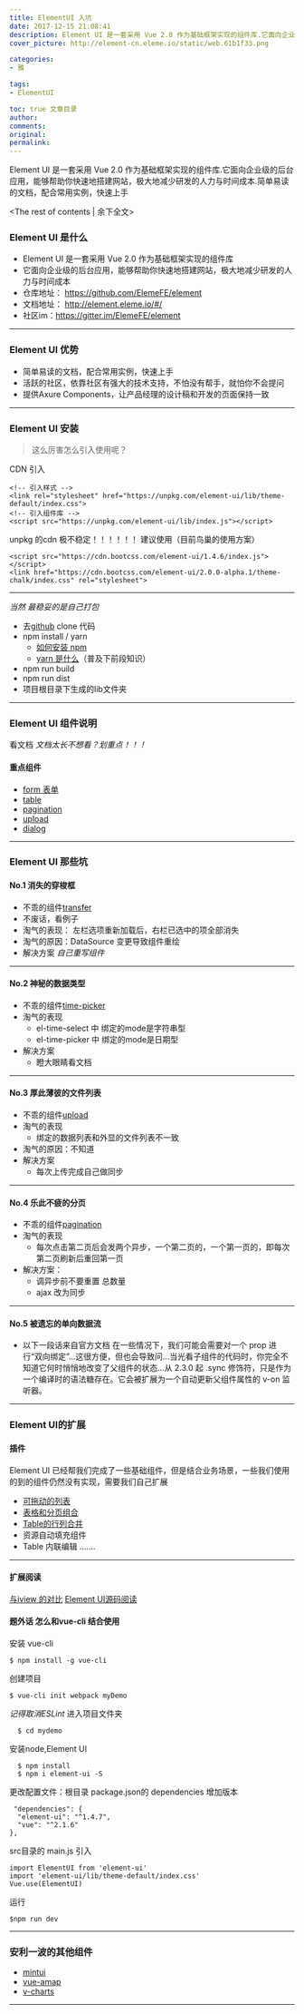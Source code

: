```yaml
---
title: ElementUI 入坑
date: 2017-12-15 21:08:41
description: Element UI 是一套采用 Vue 2.0 作为基础框架实现的组件库.它面向企业级的后台应用，能够帮助你快速地搭建网站，极大地减少研发的人力与时间成本.简单易读的文档，配合常用实例，快速上手
cover_picture: http://element-cn.eleme.io/static/web.61b1f33.png

categories:
- 雅

tags:
- ElementUI

toc: true 文章目录
author:
comments:
original:
permalink:
---
```

Element UI 是一套采用 Vue 2.0 作为基础框架实现的组件库.它面向企业级的后台应用，能够帮助你快速地搭建网站，极大地减少研发的人力与时间成本.简单易读的文档，配合常用实例，快速上手
 <!-- more -->
<The rest of contents | 余下全文>

### Element UI 是什么

- Element UI 是一套采用 Vue 2.0 作为基础框架实现的组件库
- 它面向企业级的后台应用，能够帮助你快速地搭建网站，极大地减少研发的人力与时间成本
- 仓库地址： https://github.com/ElemeFE/element
- 文档地址： http://element.eleme.io/#/
- 社区im：https://gitter.im/ElemeFE/element
---
### Element UI 优势

- 简单易读的文档，配合常用实例，快速上手
- 活跃的社区，依靠社区有强大的技术支持，不怕没有帮手，就怕你不会提问
- 提供Axure Components，让产品经理的设计稿和开发的页面保持一致
---

###  Element UI 安装

>这么厉害怎么引入使用呢？

CDN 引入
```
<!-- 引入样式 -->
<link rel="stylesheet" href="https://unpkg.com/element-ui/lib/theme-default/index.css">
<!-- 引入组件库 -->
<script src="https://unpkg.com/element-ui/lib/index.js"></script>
```
unpkg 的cdn 极不稳定！！！！！！
建议使用（目前鸟巢的使用方案）
```
<script src="https://cdn.bootcss.com/element-ui/1.4.6/index.js"></script>
<link href="https://cdn.bootcss.com/element-ui/2.0.0-alpha.1/theme-chalk/index.css" rel="stylesheet">
```
---
  *当然 最稳妥的是自己打包*
- 去[github](https://github.com/ElemeFE/element) clone 代码
- npm install / yarn
  - [如何安装 npm](http://www.runoob.com/nodejs/nodejs-install-setup.html)
  -  [yarn 是什么](https://yarnpkg.com/zh-Hans/)（普及下前段知识）
- npm run build
- npm run dist
- 项目根目录下生成的lib文件夹

---

### Element UI 组件说明

看文档
*文档太长不想看？划重点！！！*

#### 重点组件
- [form 表单](http://element.eleme.io/#/zh-CN/component/form)
- [table](http://element.eleme.io/#/zh-CN/component/table)
- [pagination](http://element.eleme.io/#/zh-CN/component/pagination)
- [upload](http://element.eleme.io/#/zh-CN/component/upload)
- [dialog](http://element.eleme.io/#/zh-CN/component/dialog)

---

### Element UI  那些坑

#### No.1 消失的穿梭框
- 不乖的组件[transfer](http://element.eleme.io/#/zh-CN/component/transfer)
- 不废话，看例子
- 淘气的表现： 左栏选项重新加载后，右栏已选中的项全部消失
- 淘气的原因：DataSource 变更导致组件重绘
- 解决方案
*自己重写组件*
---
#### No.2 神秘的数据类型
- 不乖的组件[time-picker](http://element.eleme.io/#/zh-CN/component/time-picker)
- 淘气的表现
  - el-time-select 中 绑定的mode是字符串型
  - el-time-picker 中 绑定的mode是日期型
- 解决方案
  - 瞪大眼睛看文档
---
#### No.3 厚此薄彼的文件列表
- 不乖的组件[upload](http://element.eleme.io/#/zh-CN/component/upload)
- 淘气的表现
  - 绑定的数据列表和外显的文件列表不一致
- 淘气的原因：不知道
- 解决方案
  - 每次上传完成自己做同步
---
#### No.4 乐此不疲的分页
- 不乖的组件[pagination](http://element.eleme.io/#/zh-CN/component/pagination)
- 淘气的表现
  - 每次点击第二页后会发两个异步，一个第二页的，一个第一页的，即每次第二页刷新后重回第一页
- 解决方案：
  - 调异步前不要重置 总数量
  - ajax 改为同步
---
#### No.5 被遗忘的单向数据流
- 以下一段话来自官方文档
在一些情况下，我们可能会需要对一个 prop 进行“双向绑定”...这很方便，但也会导致问...当光看子组件的代码时，你完全不知道它何时悄悄地改变了父组件的状态...从 2.3.0 起 .sync 修饰符，只是作为一个编译时的语法糖存在。它会被扩展为一个自动更新父组件属性的 v-on 监听器。
---

### Element UI的扩展

####  插件
Element UI 已经帮我们完成了一些基础组件，但是结合业务场景，一些我们使用的到的组件仍然没有实现，需要我们自己扩展
- [可拖动的列表](https://github.com/SortableJS/Vue.Draggable)
- [表格和分页组合](https://github.com/njleonzhang/vue-data-tables)
- [Table的行列合并](https://github.com/scq000/vue-element-enhanced-table)
- 资源自动填充组件
- Table 内联编辑
.......
---

#### 扩展阅读

[与iview 的对比](https://zhuanlan.zhihu.com/p/27479767)
[Element UI源码阅读](http://www.jianshu.com/c/c71f9c127c71)

#### 题外话 怎么和vue-cli 结合使用
 安装 vue-cli
```
$ npm install -g vue-cli
```
创建项目
```
$ vue-cli init webpack myDemo
```
 *记得取消ESLint*
进入项目文件夹
```
  $ cd mydemo
```
安装node,Element UI  
```
  $ npm install
  $ npm i element-ui -S
```
更改配置文件：根目录 package.json的  dependencies 增加版本
  ```
   "dependencies": {
    "element-ui": "^1.4.7",
    "vue": "^2.1.6"
  },
  ```
src目录的 main.js 引入
  ```
  import ElementUI from 'element-ui'
  import 'element-ui/lib/theme-default/index.css'
  Vue.use(ElementUI)
  ```
 运行
```
$npm run dev
```
---

### 安利一波的其他组件

- [mintui](http://mint-ui.github.io/docs/#/zh-cn2)
- [vue-amap](https://elemefe.github.io/vue-amap/)
- [v-charts](https://elemefe.github.io/v-charts/#/)
---
